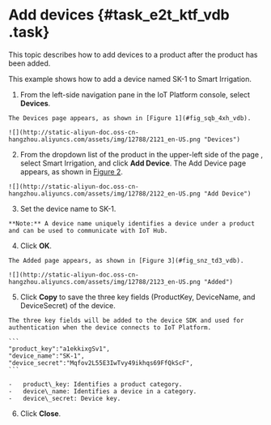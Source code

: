 # Add devices {#task_e2t_ktf_vdb .task}

This topic describes how to add devices to a product after the product has been added.

This example shows how to add a device named SK-1 to Smart Irrigation.

1.   From the left-side navigation pane in the IoT Platform console, select **Devices**. 

    The Devices page appears, as shown in [Figure 1](#fig_sqb_4xh_vdb).

    ![](http://static-aliyun-doc.oss-cn-hangzhou.aliyuncs.com/assets/img/12788/2121_en-US.png "Devices")

2.   From the dropdown list of the product in the upper-left side of the page , select Smart Irrigation, and click **Add Device**. The Add Device page appears, as shown in [Figure 2](#fig_i3h_3yh_vdb).

    ![](http://static-aliyun-doc.oss-cn-hangzhou.aliyuncs.com/assets/img/12788/2122_en-US.png "Add Device")

3.   Set the device name to SK-1. 

    **Note:** A device name uniquely identifies a device under a product and can be used to communicate with IoT Hub. 

4.   Click **OK**. 

    The Added page appears, as shown in [Figure 3](#fig_snz_td3_vdb).

    ![](http://static-aliyun-doc.oss-cn-hangzhou.aliyuncs.com/assets/img/12788/2123_en-US.png "Added")

5.   Click **Copy** to save the three key fields \(ProductKey, DeviceName, and DeviceSecret\) of the device. 

    The three key fields will be added to the device SDK and used for authentication when the device connects to IoT Platform.

    ```
    "product_key":"a1ekkixgSv1",
    "device_name":"SK-1",
    "device_secret":"Mqfov2L55E3IwTvy49ikhqs69FfQkScF",
    ```

    -   product\_key: Identifies a product category.
    -   device\_name: Identifies a device in a category.
    -   device\_secret: Device key.
6.   Click **Close**. 

